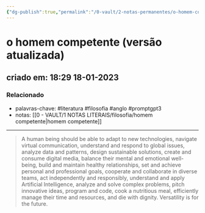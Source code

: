 ```yaml
---
{"dg-publish":true,"permalink":"/0-vault/2-notas-permanentes/o-homem-competente-versao-atualizada/","tags":["permanente","literatura","filosofia","anglo","promptgpt3"],"dgHomeLink":true,"dgShowLocalGraph":true,"dgShowFileTree":true,"dgEnableSearch":true,"noteIcon":""}
---
```


# o homem competente (versão atualizada)
## criado em: 18:29 18-01-2023

### Relacionado
- palavras-chave: #literatura #filosofia #anglo #promptgpt3 
- notas: [[0 - VAULT/1 NOTAS LITERAIS/filosofia/homem competente\|homem competente]]
---

>A human being should be able to adapt to new technologies, navigate virtual communication, understand and respond to global issues, analyze data and patterns, design sustainable solutions, create and consume digital media, balance their mental and emotional well-being, build and maintain healthy relationships, set and achieve personal and professional goals, cooperate and collaborate in diverse teams, act independently and responsibly, understand and apply Artificial Intelligence, analyze and solve complex problems, pitch innovative ideas, program and code, cook a nutritious meal, efficiently manage their time and resources, and die with dignity. Versatility is for the future.